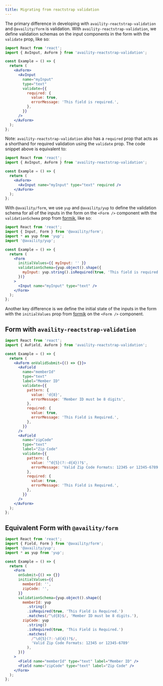 ```yaml
---
title: Migrating from reactstrap validation
---
```


The primary difference in developing with `availity-reactstrap-validation` and `@availity/form` is validation. With `availity-reactstrap-validation`, we define validation schemas on the input components in the form with the `validate` prop, like so:

```jsx
import React from 'react';
import { AvInput, AvForm } from 'availity-reactstrap-validation';

const Example = () => {
  return (
    <AvForm>
      <AvInput
        name="myInput"
        type="text"
        validate={{
          required: {
            value: true,
            errorMessage: 'This field is required.',
          },
        }}
      />
    </AvForm>
  );
};
```

Note: `availity-reactstrap-validation` also has a `required` prop that acts as a shorthand for required validation using the `validate` prop. The code snippet above is equivalent to:

```jsx
import React from 'react';
import { AvInput, AvForm } from 'availity-reactstrap-validation';

const Example = () => {
  return (
    <AvForm>
      <AvInput name="myInput" type="text" required />
    </AvForm>
  );
};
```

With `@availity/form`, we use `yup` and `@availity/yup` to define the validation schema for all of the inputs in the form on the `<Form />` component with the `validationSchema` prop from [formik](https://jaredpalmer.com/formik/docs/guides/validation#validationschema), like so:

```jsx
import React from 'react';
import { Input, Form } from '@availity/form';
import * as yup from 'yup';
import '@availity/yup';

const Example = () => {
  return (
    <Form
      initialValues={{ myInput: '' }}
      validationSchema={yup.object().shape({
        myInput: yup.string().isRequired(true, 'This field is required.'),
      })}
    >
      <Input name="myInput" type="text" />
    </Form>
  );
};
```

Another key difference is we define the initial state of the inputs in the form with the `initialValues` prop from [formik](https://jaredpalmer.com/formik/docs/api/formik#initialvalues-values) on the `<Form />` component.

## Form with `availity-reactstrap-validation`

```jsx
import React from 'react';
import { AvField, AvForm } from 'availity-reactstrap-validation';

const Example = () => {
  return (
    <AvForm onValidSubmit={() => {}}>
      <AvField
        name="memberId"
        type="text"
        label="Member ID"
        validate={{
          pattern: {
            value: 'd{8}',
            errorMessage: 'Member ID must be 8 digits',
          },
          required: {
            value: true,
            errorMessage: 'This Field is Required.',
          },
        }}
      />
      <AvField
        name="zipCode"
        type="text"
        label="Zip Code"
        validate={{
          pattern: {
            value: '^d{5}(?:-d{4})?$',
            errorMessage: 'Valid Zip Code Formats: 12345 or 12345-6789',
          },
          required: {
            value: true,
            errorMessage: 'This Field is Required.',
          },
        }}
      />
    </AvForm>
  );
};
```

## Equivalent Form with `@availity/form`

```jsx
import React from 'react';
import { Field, Form } from '@availity/form';
import '@availity/yup';
import * as yup from 'yup';

const Example = () => {
  return (
    <Form
      onSubmit={() => {}}
      initialValues={{
        memberId: '',
        zipCode: '',
      }}
      validationSchema={yup.object().shape({
        memberId: yup
          .string()
          .isRequired(true, 'This Field is Required.')
          .matches(/^\d{8}$/, 'Member ID must be 8 digits.'),
        zipCode: yup
          .string()
          .isRequired(true, 'This Field is Required.')
          .matches(
            /^\d{5}(?:-\d{4})?$/,
            'Valid Zip Code Formats: 12345 or 12345-6789'
          ),
      })}
    >
      <Field name="memberId" type="text" label="Member ID" />
      <Field name="zipCode" type="text" label="Zip Code" />
    </Form>
  );
};
```

